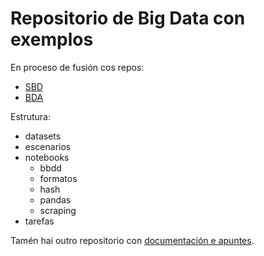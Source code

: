 # Repositorio de Big Data con exemplos

En proceso de fusión cos repos:

- [SBD](https://github.com/jfsanchez/SBD) 
- [BDA](https://github.com/jfsanchez/BDA)

Estrutura:

- datasets
- escenarios
- notebooks
    - bbdd
    - formatos
    - hash
    - pandas
    - scraping
- tarefas


Tamén hai outro repositorio con [documentación e apuntes](https://github.com/jfsanchez/docs).